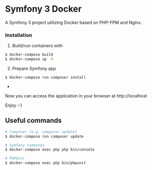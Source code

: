 Symfony 3 Docker
========================

A Symfony 3 project utilizing Docker based on PHP-FPM and Nginx.

### Installation

1. Build/run containers with

```bash
$ docker-compose build
$ docker-compose up -d
```

2. Prepare Symfony app

```
$ docker-compose run composer install
```

*

Now you can access the application in your browser at http://localhost

Enjoy :-)

## Useful commands

```bash
# Composer (e.g. composer update)
$ docker-compose run composer update

# Symfony commands
$ docker-compose exec php php bin/console

# PHPUnit
$ docker-compose exec php bin/phpunit 
```